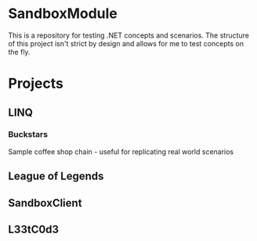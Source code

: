 # SandboxModule
This is a repository for testing .NET concepts and scenarios. The structure of this project isn't strict by design and allows for me to test concepts on the fly. 

# Projects
## LINQ

### Buckstars
Sample coffee shop chain - useful for replicating real world scenarios

## League of Legends

## SandboxClient

## L33tC0d3
